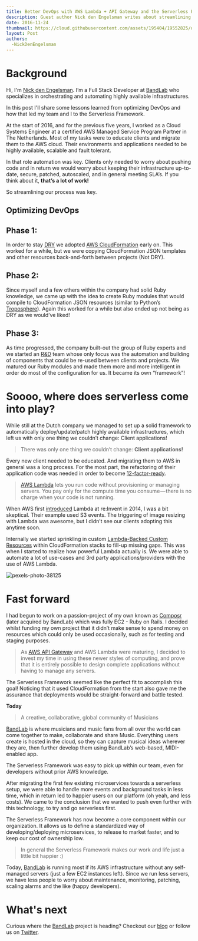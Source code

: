 ```yaml
---
title: Better DevOps with AWS Lambda + API Gateway and the Serverless Framework
description: Guest author Nick den Engelsman writes about streamlining DevOps and why he and his team at BandLab decided on AWS Lambda + API Gateway and the Serverless Framework.
date: 2016-11-24
thumbnail: https://cloud.githubusercontent.com/assets/195404/19552825/d3b728ee-96b1-11e6-85e2-5fd4b8714514.png
layout: Post
authors:  
  -NickDenEngelsman
---
```


**Background**
====================

Hi, I'm [Nick den Engelsman](https://twitter.com/nickengelsman). I’m a Full Stack Developer at [BandLab](https://www.bandlab.com) who specializes in orchestrating and automating highly available infrastructures.

In this post I'll share some lessons learned from optimizing DevOps and how that led my team and I to the Serverless Framework.

At the start of 2016, and for the previous five years, I worked as a Cloud Systems Engineer at a certified AWS Managed Service Program Partner in The Netherlands. Most of my tasks were to educate clients and migrate them to the AWS cloud. Their environments and applications needed to be highly available, scalable and fault tolerant. 

In that role automation was key. Clients only needed to worry about pushing code and in return we would worry about keeping their infrastructure up-to-date, secure, patched, autoscaled, and in general meeting SLA’s. If you think about it, **that’s a lot of work!**

So streamlining our process was key.

**Optimizing DevOps**
--------

**Phase 1:**
--------

In order to stay [DRY](https://en.wikipedia.org/wiki/Don%27t_repeat_yourself) we adopted [AWS CloudFormation](https://aws.amazon.com/cloudformation/) early on. This worked for a while, but we were copying CloudFormation JSON templates and other resources back-and-forth between projects (Not DRY).

**Phase 2:**
--------

Since myself and a few others within the company had solid Ruby knowledge, we came up with the idea to create Ruby modules that would compile to CloudFormation JSON resources (similar to Python’s [Troposphere](https://github.com/cloudtools/troposphere)). Again this worked for a while but also ended up not being as DRY as we would’ve liked! 

**Phase 3:**
--------

As time progressed, the company built-out the group of Ruby experts and we started an [R&D](https://en.wikipedia.org/wiki/Research_and_development) team whose only focus was the automation and building of components that could be re-used between clients and projects. We matured our Ruby modules and made them more and more intelligent in order do most of the configuration for us. It became its own “framework”!

**Soooo, where does serverless come into play?**
====================

While still at the Dutch company we managed to set up a solid framework to automatically deploy/update/patch highly available infrastructures, which left us with only one thing we couldn’t change: Client applications! 

>There was only one thing we couldn’t change: **Client applications!**

Every new client needed to be educated. And migrating them to AWS in general was a long process. For the most part, the refactoring of their application code was needed in order to become [12-factor-ready](https://12factor.net/).

>[AWS Lambda](https://aws.amazon.com/lambda/details/) lets you run code without provisioning or managing servers. You pay only for the compute time you consume — there is no charge when your code is not running.

When AWS first [introduced](https://www.youtube.com/watch?v=9eHoyUVo-yg) Lambda at re:Invent in 2014, I was a bit skeptical. Their example used S3 events. The triggering of image resizing with Lambda was awesome, but I didn’t see our clients adopting this anytime soon. 

Internally we started sprinkling in custom [Lambda-Backed Custom Resources](https://aws.amazon.com/blogs/aws/aws-cloudformation-update-lambda-backed-custom-resources-more/) within CloudFormation stacks to fill-up missing gaps. This was when I started to realize how powerful Lambda actually is. We were able to automate a lot of use-cases and 3rd party applications/providers with the use of AWS Lambda.

![pexels-photo-38125](https://cloud.githubusercontent.com/assets/20538501/20605146/70cadfb6-b22f-11e6-8252-80593cfef88d.jpeg)

**Fast forward**
====================

I had begun to work on a passion-project of my own known as [Composr](https://www.composrapp.com) (later acquired by BandLab) which was fully EC2 - Ruby on Rails. I decided whilst funding my own project that it didn’t make sense to spend money on resources which could only be used occasionally, such as for testing and staging purposes.

>As [AWS API Gateway](https://aws.amazon.com/api-gateway/) and AWS Lambda were maturing, I decided to invest my time in using these newer styles of computing, and prove that it is entirely possible to design complete applications without having to manage any servers.

The Serverless Framework seemed like the perfect fit to accomplish this goal! Noticing that it used CloudFormation from the start also gave me the assurance that deployments would be straight-forward and battle tested.

**Today**

>A creative, collaborative, global community of Musicians

[BandLab](https://www.bandlab.com) is where musicians and music fans from all over the world can come together to make, collaborate and share Music. Everything users create is hosted in the cloud, so they can capture musical ideas wherever they are, then further develop them using BandLab’s web-based, MIDI-enabled app.

The Serverless Framework was easy to pick up within our team, even for developers without prior AWS knowledge.

After migrating the first few existing microservices towards a serverless setup, we were able to handle more events and background tasks in less time, which in return led to happier users on our platform (oh yeah, and less costs). We came to the conclusion that we wanted to push even further with this technology, to try and go serverless first.

The Serverless Framework has now become a core component within our organization. It allows us to define a standardized way of developing/deploying microservices, to release to market faster, and to keep our cost of ownership low.

>In general the Serverless Framework makes our work and life just a little bit happier :)

Today, [BandLab](https://www.bandlab.com) is running most if its AWS infrastructure without any self-managed servers (just a few EC2 instances left). Since we run less servers, we have less people to worry about maintenance, monitoring, patching, scaling alarms and the like (happy developers).

**What's next**
====================

Curious where the [BandLab](https://www.bandlab.com) project is heading? Checkout our [blog](https://blog.bandlab.com/) or follow us on [Twitter](https://twitter.com/bandlab).
